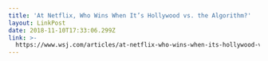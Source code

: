 ```yaml
---
title: 'At Netflix, Who Wins When It’s Hollywood vs. the Algorithm?'
layout: LinkPost
date: 2018-11-10T17:33:06.299Z
link: >-
  https://www.wsj.com/articles/at-netflix-who-wins-when-its-hollywood-vs-the-algorithm-1541826015?mod=hp_lead_pos4
---
```

